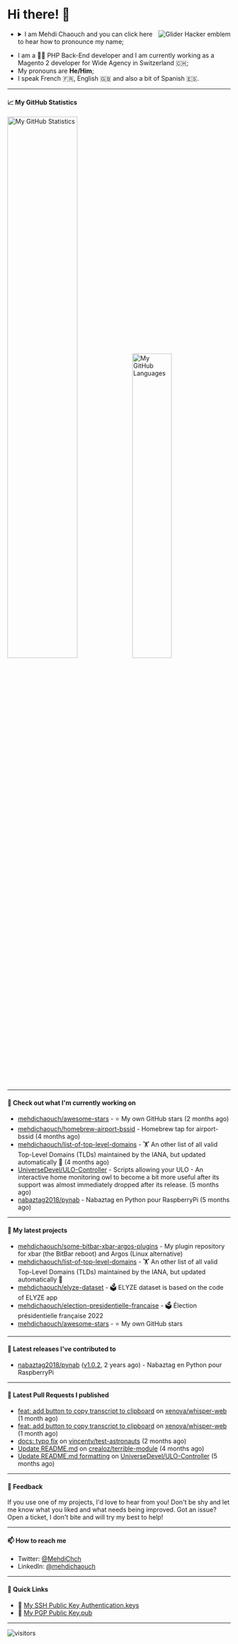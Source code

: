 # Hi there! 👋

<a href="#"><img align="right" title="Glider Hacker emblem" alt="Glider Hacker emblem" src="https://www.mediawiki.org/w/index.php?title=Special:Redirect/file/Glider.svg&width=140&height=140"></a>

- <details>
    <summary>I am Mehdi Chaouch and you can click here to hear how to pronounce my name;</summary>

    https://user-images.githubusercontent.com/861701/137650876-14f45303-cd42-4c4e-a172-a80abc8aa627.mp4
</details>

- I am a 👨‍💻 PHP Back-End developer and I am currently working as a Magento 2 developer for Wide Agency in Switzerland 🇨🇭;
- My pronouns are **He/Him**;
- I speak French 🇫🇷, English 🇬🇧 and also a bit of Spanish 🇪🇸.

---

#### 📈 My GitHub Statistics

<img alt="My GitHub Statistics" src="https://github-readme-stats.vercel.app/api?username=mehdichaouch&show_icons=true&count_private=true&theme=dark&hide_title=false&hide_border=true" width="56%" height="56%" /><img alt="My GitHub Languages" src="https://github-readme-stats.vercel.app/api/top-langs/?username=mehdichaouch&layout=compact&langs_count=10&theme=dark&hide_title=true&hide_border=true" width="42%" height="42%" />

---

#### 👷 Check out what I'm currently working on

- [mehdichaouch/awesome-stars](https://github.com/mehdichaouch/awesome-stars) - ⭐ My own GitHub stars (2 months ago)
- [mehdichaouch/homebrew-airport-bssid](https://github.com/mehdichaouch/homebrew-airport-bssid) - Homebrew tap for airport-bssid (4 months ago)
- [mehdichaouch/list-of-top-level-domains](https://github.com/mehdichaouch/list-of-top-level-domains) - 🏋️ An other list of all valid Top-Level Domains (TLDs) maintained by the IANA, but updated automatically 🎉 (4 months ago)
- [UniverseDevel/ULO-Controller](https://github.com/UniverseDevel/ULO-Controller) - Scripts allowing your ULO - An interactive home monitoring owl to become a bit more useful after its support was almost immediately dropped after its release. (5 months ago)
- [nabaztag2018/pynab](https://github.com/nabaztag2018/pynab) - Nabaztag en Python pour RaspberryPi (5 months ago)

---

#### 🌱 My latest projects

- [mehdichaouch/some-bitbar-xbar-argos-plugins](https://github.com/mehdichaouch/some-bitbar-xbar-argos-plugins) - My plugin repository for xbar (the BitBar reboot) and Argos (Linux alternative)
- [mehdichaouch/list-of-top-level-domains](https://github.com/mehdichaouch/list-of-top-level-domains) - 🏋️ An other list of all valid Top-Level Domains (TLDs) maintained by the IANA, but updated automatically 🎉
- [mehdichaouch/elyze-dataset](https://github.com/mehdichaouch/elyze-dataset) - 🗳️ ELYZE dataset is based on the code of ELYZE app
- [mehdichaouch/election-presidentielle-francaise](https://github.com/mehdichaouch/election-presidentielle-francaise) - 🗳️  Élection présidentielle française 2022
- [mehdichaouch/awesome-stars](https://github.com/mehdichaouch/awesome-stars) - ⭐ My own GitHub stars

---

#### 🔭 Latest releases I've contributed to

- [nabaztag2018/pynab](https://github.com/nabaztag2018/pynab) ([v1.0.2](https://github.com/nabaztag2018/pynab/releases/tag/v1.0.2), 2 years ago) - Nabaztag en Python pour RaspberryPi

---

#### 🔨 Latest Pull Requests I published

- [feat: add button to copy transcript to clipboard](https://github.com/xenova/whisper-web/pull/54) on [xenova/whisper-web](https://github.com/xenova/whisper-web) (1 month ago)
- [feat: add button to copy transcript to clipboard](https://github.com/xenova/whisper-web/pull/53) on [xenova/whisper-web](https://github.com/xenova/whisper-web) (1 month ago)
- [docs: typo fix](https://github.com/vincentv/test-astronauts/pull/1) on [vincentv/test-astronauts](https://github.com/vincentv/test-astronauts) (2 months ago)
- [Update README.md](https://github.com/crealoz/terrible-module/pull/1) on [crealoz/terrible-module](https://github.com/crealoz/terrible-module) (4 months ago)
- [Update README.md formatting](https://github.com/UniverseDevel/ULO-Controller/pull/5) on [UniverseDevel/ULO-Controller](https://github.com/UniverseDevel/ULO-Controller) (5 months ago)

---

#### 💬 Feedback

If you use one of my projects, I'd love to hear from you! Don't be shy and let me know what you liked
and what needs being improved. Got an issue? Open a ticket, I don't bite and will try my best to help!

---

#### 📫 How to reach me

- Twitter: [@MehdiChch](https://www.twitter.com/MehdiChch/)
- LinkedIn: [@mehdichaouch](https://www.linkedin.com/in/mehdichaouch/)

---

#### 🔗 Quick Links

- 🔐  [My SSH Public Key Authentication.keys](https://github.com/mehdichaouch.keys)
- 🔐  [My PGP Public Key.pub](https://gist.githubusercontent.com/mehdichaouch/mehdichaouch.pub)

---

![visitors](https://visitor-badge.laobi.icu/badge?page_id=mehdichaouch)

